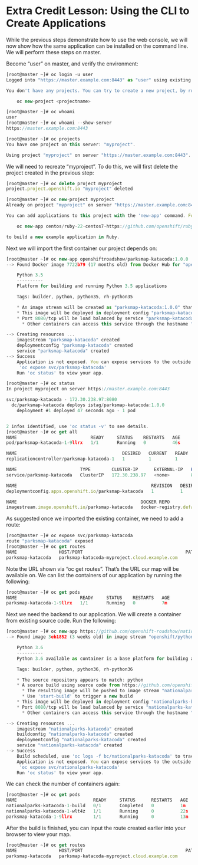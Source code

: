 # Extra Credit Lesson: Using the CLI to Create Applications

While the previous steps demonstrate how to use the web console, we will now show how the same application can be installed on the command line. We will perform these steps on master.

Become “user” on master, and verify the environment:
```javascript
[root@master ~]# oc login -u user
Logged into "https://master.example.com:8443" as "user" using existing credentials.

You don't have any projects. You can try to create a new project, by running

    oc new-project <projectname>

[root@master ~]# oc whoami
user
[root@master ~]# oc whoami --show-server
https://master.example.com:8443

[root@master ~]# oc projects
You have one project on this server: "myproject".

Using project "myproject" on server "https://master.example.com:8443".
```
We will need to recreate “myproject”. To do this, we will first delete the project created in the previous step:
```javascript
[root@master ~]# oc delete project myproject
project.project.openshift.io "myproject" deleted

[root@master ~]# oc new-project myproject
Already on project "myproject" on server "https://master.example.com:8443".

You can add applications to this project with the 'new-app' command. For example, try:

    oc new-app centos/ruby-22-centos7~https://github.com/openshift/ruby-ex.git

to build a new example application in Ruby.
```
Next we will import the first container our project depends on:
```javascript
[root@master ~]# oc new-app openshiftroadshow/parksmap-katacoda:1.0.0
--> Found Docker image 7722b79 (17 months old) from Docker Hub for "openshiftroadshow/parksmap-katacoda:1.0.0"

    Python 3.5
    ----------
    Platform for building and running Python 3.5 applications

    Tags: builder, python, python35, rh-python35

    * An image stream will be created as "parksmap-katacoda:1.0.0" that will track this image
    * This image will be deployed in deployment config "parksmap-katacoda"
    * Port 8080/tcp will be load balanced by service "parksmap-katacoda"
      * Other containers can access this service through the hostname "parksmap-katacoda"

--> Creating resources ...
    imagestream "parksmap-katacoda" created
    deploymentconfig "parksmap-katacoda" created
    service "parksmap-katacoda" created
--> Success
    Application is not exposed. You can expose services to the outside world by executing one or more of the commands below:
     'oc expose svc/parksmap-katacoda'
    Run 'oc status' to view your app.

[root@master ~]# oc status
In project myproject on server https://master.example.com:8443

svc/parksmap-katacoda - 172.30.238.97:8080
  dc/parksmap-katacoda deploys istag/parksmap-katacoda:1.0.0
    deployment #1 deployed 47 seconds ago - 1 pod


2 infos identified, use 'oc status -v' to see details.
[root@master ~]# oc get all
NAME                            READY     STATUS    RESTARTS   AGE
pod/parksmap-katacoda-1-9llrx   1/1       Running   0          46s

NAME                                        DESIRED   CURRENT   READY     AGE
replicationcontroller/parksmap-katacoda-1   1         1         1         51s

NAME                        TYPE        CLUSTER-IP      EXTERNAL-IP   PORT(S)    AGE
service/parksmap-katacoda   ClusterIP   172.30.238.97   <none>        8080/TCP   52s

NAME                                                   REVISION   DESIRED   CURRENT   TRIGGERED BY
deploymentconfig.apps.openshift.io/parksmap-katacoda   1          1         1         config,image(parksmap-katacoda:1.0.0)

NAME                                               DOCKER REPO                                                    TAGS      UPDATED
imagestream.image.openshift.io/parksmap-katacoda   docker-registry.default.svc:5000/myproject/parksmap-katacoda   1.0.0     51 seconds ago
```
As suggested once we imported the existing container, we need to add a route:
```javascript
[root@master ~]# oc expose svc/parksmap-katacoda
route "parksmap-katacoda" exposed
[root@master ~]# oc get routes
NAME                HOST/PORT                                       PATH      SERVICES            PORT       TERMINATION   WILDCARD
parksmap-katacoda   parksmap-katacoda-myproject.cloud.example.com             parksmap-katacoda   8080-tcp                 None
```
Note the URL shown via “oc get routes”. That’s the URL our map will be available on. We can list the containers of our application by running the following:
```javascript
[root@master ~]# oc get pods
NAME                        READY     STATUS    RESTARTS   AGE
parksmap-katacoda-1-9llrx   1/1       Running   0          7m
```
Next we need the backend to our application. We will create a container from existing source code. Run the following:
```javascript
[root@master ~]# oc new-app https://github.com/openshift-roadshow/nationalparks-katacoda --name=nationalparks-katacoda
--> Found image 3eb1852 (3 weeks old) in image stream "openshift/python" under tag "3.6" for "python"

    Python 3.6
    ----------
    Python 3.6 available as container is a base platform for building and running various Python 3.6 applications and frameworks. Python is an easy to learn, powerful programming language. It has efficient high-level data structures and a simple but effective approach to object-oriented programming. Python's elegant syntax and dynamic typing, together with its interpreted nature, make it an ideal language for scripting and rapid application development in many areas on most platforms.

    Tags: builder, python, python36, rh-python36

    * The source repository appears to match: python
    * A source build using source code from https://github.com/openshift-roadshow/nationalparks-katacoda will be created
      * The resulting image will be pushed to image stream "nationalparks-katacoda:latest"
      * Use 'start-build' to trigger a new build
    * This image will be deployed in deployment config "nationalparks-katacoda"
    * Port 8080/tcp will be load balanced by service "nationalparks-katacoda"
      * Other containers can access this service through the hostname "nationalparks-katacoda"

--> Creating resources ...
    imagestream "nationalparks-katacoda" created
    buildconfig "nationalparks-katacoda" created
    deploymentconfig "nationalparks-katacoda" created
    service "nationalparks-katacoda" created
--> Success
    Build scheduled, use 'oc logs -f bc/nationalparks-katacoda' to track its progress.
    Application is not exposed. You can expose services to the outside world by executing one or more of the commands below:
     'oc expose svc/nationalparks-katacoda'
    Run 'oc status' to view your app.
```
We can check the number of containers again:
```javascript
[root@master ~]# oc get pods
NAME                             READY     STATUS      RESTARTS   AGE
nationalparks-katacoda-1-build   0/1       Completed   0          1m
nationalparks-katacoda-1-wlt4z   1/1       Running     0          22s
parksmap-katacoda-1-9llrx        1/1       Running     0          13m
```
After the build is finished, you can input the route created earlier into your browser to view your map.
```javascript
[root@master ~]# oc get routes
NAME                HOST/PORT                                       PATH      SERVICES            PORT       TERMINATION   WILDCARD
parksmap-katacoda   parksmap-katacoda-myproject.cloud.example.com             parksmap-katacoda   8080-tcp                 None
```
